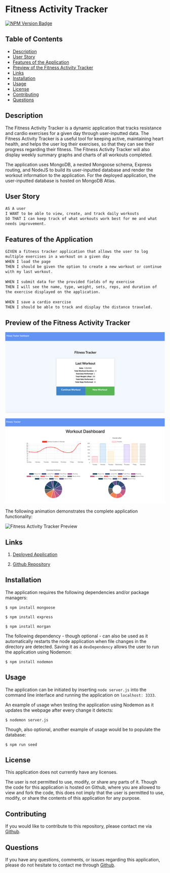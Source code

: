 # Fitness Activity Tracker

[![NPM Version Badge](https://badge.fury.io/js/%40angular%2Fcore.svg)](https://badge.fury.io/js/%40angular%2Fcore)

## Table of Contents
*  [Description](#description)
*  [User Story](#user-story)
*  [Features of the Application](#features-of-the-application)
*  [Preview of the Fitness Activity Tracker](#preview-of-the-fitness-activity-tracker)
*  [Links](#links)
*  [Installation](#installation)
*  [Usage](#usage)
*  [License](#license)
*  [Contributing](#contributing)
*  [Questions](#questions)

## Description

The Fitness Activity Tracker is a dynamic application that tracks resistance and cardio exercises for a given day through user-inputted data. The Fitness Activity Tracker is a useful tool for keeping active, maintaining heart health, and helps the user log their exercises, so that they can see their progress regarding their fitness. The Fitness Activity Tracker will also display weekly summary graphs and charts of all workouts completed.

The application uses MongoDB, a nested Mongoose schema, Express routing, and NodeJS to build its user-inputted database and render the workout information to the application. For the deployed application, the user-inputted database is hosted on MongoDB Atlas.

## User Story
~~~
AS A user  
I WANT to be able to view, create, and track daily workouts  
SO THAT I can keep track of what workouts work best for me and what needs improvement.  
~~~

## Features of the Application
~~~
GIVEN a fitness tracker application that allows the user to log multiple exercises in a workout on a given day  
WHEN I load the page  
THEN I should be given the option to create a new workout or continue with my last workout.  

WHEN I submit data for the provided fields of my exercise  
THEN I will see the name, type, weight, sets, reps, and duration of the exercise displayed on the application.  

WHEN I save a cardio exercise  
THEN I should be able to track and display the distance traveled.  
~~~

## Preview of the Fitness Activity Tracker

![Fitness Activity Tracker Homepage](public/images/fitnessActivityTrackerHomepage.png)

![Fitness Activity Tracker Workout Dashboard](public/images/workoutDashboardPreview.png)

The following animation demonstrates the complete application functionality:

![Fitness Activity Tracker Preview]()

## Links

1. [Deployed Application](https://fitness-activity-tracker.herokuapp.com/)

2. [Github Repository](https://github.com/rh9891/FitnessActivityTracker)

## Installation

The application requires the following dependencies and/or package managers:
~~~
$ npm install mongoose
~~~

~~~
$ npm install express
~~~

~~~
$ npm install morgan
~~~

The following dependency - though optional - can also be used as it automatically restarts the node application when file changes in the directory are detected. Saving it as a `devDependency` allows the user to run the application using Nodemon:
~~~
$ npm install nodemon
~~~

## Usage

The application can be initiated by inserting `node server.js` into the command line interface and running the application on `localhost: 3333`.

An example of usage when testing the application using Nodemon as it updates the webpage after every change it detects:
~~~
$ nodemon server.js
~~~

Though, also optional, another example of usage would be to populate the database:
~~~
$ npm run seed
~~~

## License

This application does not currently have any licenses.

The user is not permitted to use, modify, or share any parts of it. Though the code for this application is hosted on Github, where you are allowed to view and fork the code, this does not imply that the user is permitted to use, modify, or share the contents of this application for any purpose.

## Contributing

If you would like to contribute to this repository, please contact me via [Github](https://github.com/rh9891).

## Questions

If you have any questions, comments, or issues regarding this application, please do not hesitate to contact me through [Github](https://github.com/rh9891).